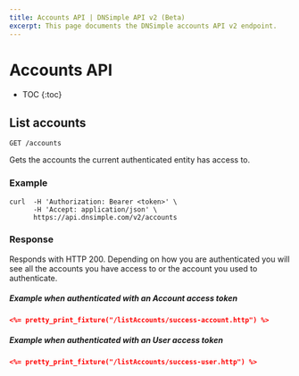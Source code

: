 ```yaml
---
title: Accounts API | DNSimple API v2 (Beta)
excerpt: This page documents the DNSimple accounts API v2 endpoint.
---
```


# Accounts API

* TOC
{:toc}


## List accounts

    GET /accounts

Gets the accounts the current authenticated entity has access to.

### Example

    curl  -H 'Authorization: Bearer <token>' \
          -H 'Accept: application/json' \
          https://api.dnsimple.com/v2/accounts

### Response

Responds with HTTP 200. Depending on how you are authenticated you will see all the accounts you have access to or the account you used to authenticate.

##### Example when authenticated with an Account access token

~~~json
<%= pretty_print_fixture("/listAccounts/success-account.http") %>
~~~

##### Example when authenticated with an User access token

~~~json
<%= pretty_print_fixture("/listAccounts/success-user.http") %>
~~~
